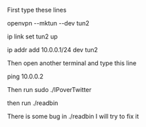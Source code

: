 First type these lines

openvpn --mktun --dev tun2

ip link set tun2 up

ip addr add 10.0.0.1/24 dev tun2

Then open another terminal and type this line 

ping 10.0.0.2

Then run sudo ./IPoverTwitter

then run ./readbin

There is some bug in ./readbin I will try to fix it

